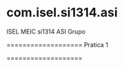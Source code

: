 com.isel.si1314.asi
===================
ISEL MEIC si1314 ASI Grupo

===================
Pratica 1

===================